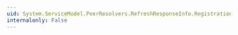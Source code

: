 ```yaml
---
uid: System.ServiceModel.PeerResolvers.RefreshResponseInfo.RegistrationLifetime
internalonly: False
---
```

